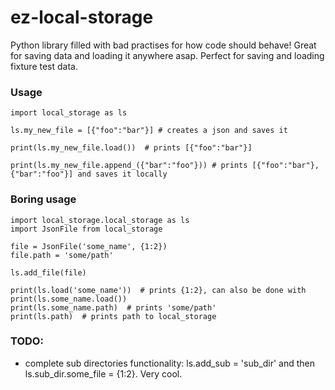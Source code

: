 # ez-local-storage

Python library filled with bad practises for how code should behave! Great for saving data and loading it anywhere asap. Perfect for saving and loading fixture test data.

### Usage

```
import local_storage as ls

ls.my_new_file = [{"foo":"bar"}] # creates a json and saves it  

print(ls.my_new_file.load())  # prints [{"foo":"bar"}]

print(ls.my_new_file.append_({"bar":"foo"})) # prints [{"foo":"bar"}, {"bar":"foo"}] and saves it locally
```

### Boring usage
```
import local_storage.local_storage as ls
import JsonFile from local_storage 

file = JsonFile('some_name', {1:2})
file.path = 'some/path'

ls.add_file(file)

print(ls.load('some_name'))  # prints {1:2}, can also be done with print(ls.some_name.load())
print(ls.some_name.path)  # prints 'some/path'
print(ls.path)  # prints path to local_storage
```


### TODO:
- complete sub directories functionality: ls.add_sub = 'sub_dir' and then ls.sub_dir.some_file = {1:2}. Very cool.
